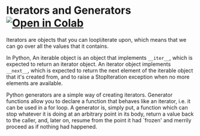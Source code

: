# Iterators and Generators   <a href="https://colab.research.google.com/github/Ahmad-Zaki/Python-Notes/blob/main/Iterators%20and%20Generators/iterators-and-generators.ipynb"><img src="https://colab.research.google.com/assets/colab-badge.svg" alt="Open in Colab" title="Open and Execute in Google Colaboratory"></a>

Iterators are objects that you can loop\iterate upon, which means that we can go over all the values that it contains.

In Python, An iterable object is an object that implements `__iter__`, which is expected to return an iterator object. An iterator object implements `__next__`, which is expected to return the next element of the iterable object that it's created from, and to raise a StopIteration exception when no more elements are available.

Python generators are a simple way of creating iterators. Generator functions allow you to declare a function that behaves like an iterator, i.e. it can be used in a for loop. A generator is, simply put, a function which can stop whatever it is doing at an arbitrary point in its body, return a value back to the caller, and, later on, resume from the point it had `frozen' and merrily proceed as if nothing had happened.
